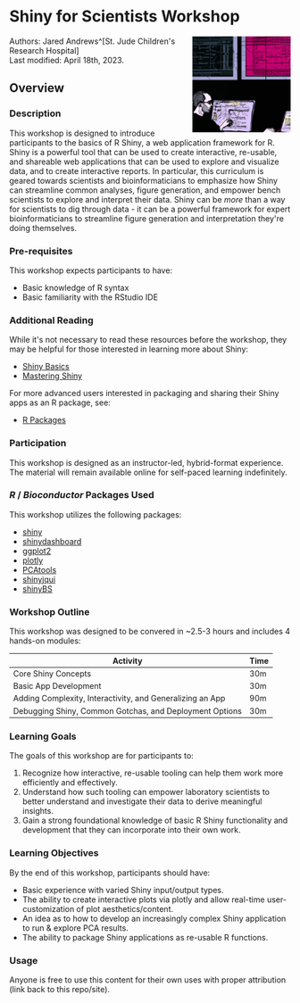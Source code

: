 # Shiny for Scientists Workshop

<img align="right" src="./inst/images/LearningShiny.png" alt="Learning Shiny" width="35%">


Authors:
    Jared Andrews^[St. Jude Children's Research Hospital]
    <br/>
Last modified: April 18th, 2023.

## Overview

### Description

This workshop is designed to introduce participants to the basics of R Shiny, a web application framework for R. 
Shiny is a powerful tool that can be used to create interactive, re-usable, and shareable web applications that can be used to explore and visualize data, and to create interactive reports. 
In particular, this curriculum is geared towards scientists and bioinformaticians to emphasize how Shiny can streamline common analyses, figure generation, and empower bench scientists to explore and interpret their data.
Shiny can be _more_ than a way for scientists to dig through data - it can be a powerful framework for expert bioinformaticians to streamline figure generation and interpretation they're doing themselves.

### Pre-requisites

This workshop expects participants to have:

- Basic knowledge of R syntax
- Basic familiarity with the RStudio IDE

### Additional Reading

While it's not necessary to read these resources before the workshop, they may be helpful for those interested in learning more about Shiny:

- [Shiny Basics](https://shiny.rstudio.com/tutorial/written-tutorial/lesson1/)
- [Mastering Shiny](https://mastering-shiny.org/)

For more advanced users interested in packaging and sharing their Shiny apps as an R package, see:

- [R Packages](https://r-pkgs.org/)

### Participation

This workshop is designed as an instructor-led, hybrid-format experience. 
The material will remain available online for self-paced learning indefinitely.

### _R_ / _Bioconductor_ Packages Used

This workshop utilizes the following packages:

- [shiny](https://shiny.rstudio.com/)
- [shinydashboard](https://rstudio.github.io/shinydashboard/)
- [ggplot2](https://ggplot2.tidyverse.org/)
- [plotly](https://plotly.com/r/)
- [PCAtools](https://bioconductor.org/packages/release/bioc/html/PCAtools.html)
- [shinyjqui](https://cran.r-project.org/web/packages/shinyjqui/index.html)
- [shinyBS](https://cran.r-project.org/web/packages/shinyBS/index.html)

### Workshop Outline

This workshop was designed to be convered in ~2.5-3 hours and includes 4 hands-on modules:

| Activity                     | Time |
|------------------------------|------|
| Core Shiny Concepts                     | 30m  |
| Basic App Development         | 30m  |
| Adding Complexity, Interactivity, and Generalizing an App | 90m   |
| Debugging Shiny, Common Gotchas, and Deployment Options               | 30m  |

### Learning Goals

The goals of this workshop are for participants to:

1.	Recognize how interactive, re-usable tooling can help them work more efficiently and effectively.
2.	Understand how such tooling can empower laboratory scientists to better understand and investigate their data to derive meaningful insights.
3.	Gain a strong foundational knowledge of basic R Shiny functionality and development that they can incorporate into their own work.


### Learning Objectives

By the end of this workshop, participants should have:

- Basic experience with varied Shiny input/output types.
- The ability to create interactive plots via plotly and allow real-time user-customization of plot aesthetics/content.
- An idea as to how to develop an increasingly complex Shiny application to run & explore PCA results.
- The ability to package Shiny applications as re-usable R functions.

### Usage

Anyone is free to use this content for their own uses with proper attribution (link back to this repo/site).
